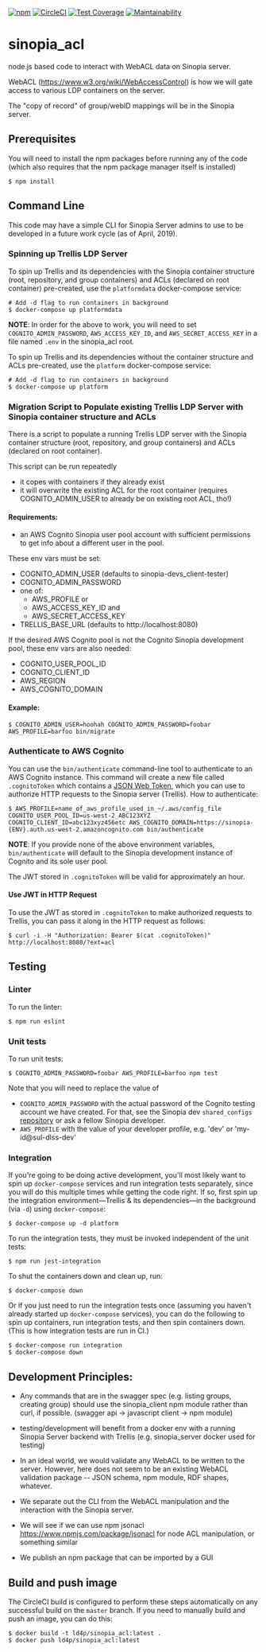 [![npm](https://img.shields.io/npm/v/sinopia_acl.svg)](https://www.npmjs.com/package/sinopia_acl)
[![CircleCI](https://circleci.com/gh/LD4P/sinopia_acl.svg?style=svg)](https://circleci.com/gh/LD4P/sinopia_acl)
[![Test Coverage](https://api.codeclimate.com/v1/badges/1abbbb1e7eef5ad1a9a5/test_coverage)](https://codeclimate.com/github/LD4P/sinopia_acl/test_coverage)
[![Maintainability](https://api.codeclimate.com/v1/badges/1abbbb1e7eef5ad1a9a5/maintainability)](https://codeclimate.com/github/LD4P/sinopia_acl/maintainability)

# sinopia_acl
node.js based code to interact with WebACL data on Sinopia server.

WebACL (https://www.w3.org/wiki/WebAccessControl) is how we will gate access to various LDP containers on the server.

The "copy of record" of group/webID mappings will be in the Sinopia server.

## Prerequisites

You will need to install the npm packages before running any of the code (which also requires that the npm package manager itself is installed)

```shell
$ npm install
```

## Command Line

This code may have a simple CLI for Sinopia Server admins to use to be developed in a future work cycle (as of April, 2019).

### Spinning up Trellis LDP Server

To spin up Trellis and its dependencies with the Sinopia container structure (root, repository, and group containers) and ACLs (declared on root container) pre-created, use the `platformdata` docker-compose service:

```shell
# Add -d flag to run containers in background
$ docker-compose up platformdata
```

**NOTE**: In order for the above to work, you will need to set `COGNITO_ADMIN_PASSWORD`, `AWS_ACCESS_KEY_ID`, and `AWS_SECRET_ACCESS_KEY` in a file named `.env` in the sinopia_acl root.

To spin up Trellis and its dependencies without the container structure and ACLs pre-created, use the `platform` docker-compose service:

```shell
# Add -d flag to run containers in background
$ docker-compose up platform
```

### Migration Script to Populate existing Trellis LDP Server with Sinopia container structure and ACLs

There is a script to populate a running Trellis LDP server with the Sinopia container structure (root, repository, and group containers) and ACLs (declared on root container).

This script can be run repeatedly
 - it copes with containers if they already exist
 - it will overwrite the existing ACL for the root container (requires COGNITO_ADMIN_USER to already be on existing root ACL, tho!)

#### Requirements:

- an AWS Cognito Sinopia user pool account with sufficient permissions to get info about a different user in the pool.

These env vars must be set:
- COGNITO_ADMIN_USER  (defaults to sinopia-devs_client-tester)
- COGNITO_ADMIN_PASSWORD
- one of:
    - AWS_PROFILE
   or
    - AWS_ACCESS_KEY_ID and
    - AWS_SECRET_ACCESS_KEY
- TRELLIS_BASE_URL  (defaults to http://localhost:8080)

If the desired AWS Cognito pool is not the Cognito Sinopia development pool, these env vars are also needed:
- COGNITO_USER_POOL_ID
- COGNITO_CLIENT_ID
- AWS_REGION
- AWS_COGNITO_DOMAIN

#### Example:

```shell
$ COGNITO_ADMIN_USER=hoohah COGNITO_ADMIN_PASSWORD=foobar AWS_PROFILE=barfoo bin/migrate
```

### Authenticate to AWS Cognito

You can use the `bin/authenticate` command-line tool to authenticate to an AWS Cognito instance. This command will create a new file called `.cognitoToken` which contains a [JSON Web Token](https://jwt.io/), which you can use to authorize HTTP requests to the Sinopia server (Trellis). How to authenticate:

```shell
$ AWS_PROFILE=name_of_aws_profile_used_in_~/.aws/config_file COGNITO_USER_POOL_ID=us-west-2_ABC123XYZ COGNITO_CLIENT_ID=abc123xyz456etc AWS_COGNITO_DOMAIN=https://sinopia-{ENV}.auth.us-west-2.amazoncognito.com bin/authenticate
```

**NOTE**: If you provide none of the above environment variables, `bin/authenticate` will default to the Sinopia development instance of Cognito and its sole user pool.

The JWT stored in `.cognitoToken` will be valid for approximately an hour.

#### Use JWT in HTTP Request

To use the JWT as stored in `.cognitoToken` to make authorized requests to Trellis, you can pass it along in the HTTP request as follows:

```shell
$ curl -i -H "Authorization: Bearer $(cat .cognitoToken)" http://localhost:8080/?ext=acl
```

## Testing

### Linter

To run the linter:

```shell
$ npm run eslint
```

### Unit tests

To run unit tests:

```shell
$ COGNITO_ADMIN_PASSWORD=foobar AWS_PROFILE=barfoo npm test
```

Note that you will need to replace the value of
-  `COGNITO_ADMIN_PASSWORD` with the actual password of the Cognito testing account we have created. For that, see the Sinopia dev `shared_configs` [repository](https://github.com/sul-dlss/shared_configs/tree/sinopia-dev) or ask a fellow Sinopia developer.
- `AWS_PROFILE` with the value of your developer profile, e.g. 'dev' or 'my-id@sul-dlss-dev'

### Integration

If you're going to be doing active development, you'll most likely want to spin up `docker-compose` services and run integration tests separately, since you will do this multiple times while getting the code right. If so, first spin up the integration environment—Trellis & its dependencies—in the background (via `-d`) using `docker-compose`:

```shell
$ docker-compose up -d platform
```

To run the integration tests, they must be invoked independent of the unit tests:

```shell
$ npm run jest-integration
```

To shut the containers down and clean up, run:

```shell
$ docker-compose down
```

Or if you just need to run the integration tests once (assuming you haven't already started up `docker-compose` services), you can do the following to spin up containers, run integration tests, and then spin containers down. (This is how integration tests are run in CI.)

```shell
$ docker-compose run integration
$ docker-compose down
```

## Development Principles:

- Any commands that are in the swagger spec (e.g. listing groups, creating group) should use the sinopia_client npm module rather than curl, if possible. (swagger api -> javascript client -> npm module)

- testing/development will benefit from a docker env with a running Sinopia Server backend with Trellis (e.g. sinopia_server docker used for testing)

- In an ideal world, we would validate any WebACL to be written to the server.  However, here does not seem to be an existing WebACL validation package -- JSON schema, npm module, RDF shapes, whatever.

- We separate out the CLI from the WebACL manipulation and the interaction with the Sinopia server.

- We will see if we can use npm jsonacl https://www.npmjs.com/package/jsonacl for node ACL manipulation, or something similar

- We publish an npm package that can be imported by a GUI

## Build and push image

The CircleCI build is configured to perform these steps automatically on any successful build on the `master` branch. If you need to manually build and push an image, you can do this:

```shell
$ docker build -t ld4p/sinopia_acl:latest .
$ docker push ld4p/sinopia_acl:latest
```

